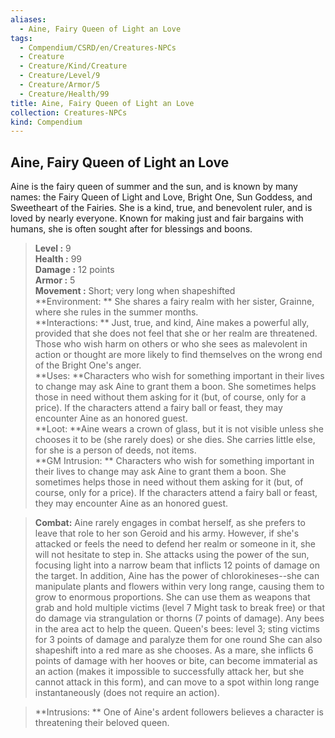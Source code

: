 ```yaml
---
aliases:
  - Aine, Fairy Queen of Light an Love
tags:
  - Compendium/CSRD/en/Creatures-NPCs
  - Creature
  - Creature/Kind/Creature
  - Creature/Level/9
  - Creature/Armor/5
  - Creature/Health/99
title: Aine, Fairy Queen of Light an Love
collection: Creatures-NPCs
kind: Compendium
---
```

## Aine, Fairy Queen of Light an Love  
Aine is the fairy queen of summer and the sun, and is known by many names: the Fairy Queen of Light and Love, Bright One, Sun Goddess, and Sweetheart of the Fairies. She is a kind, true, and benevolent ruler, and is loved by nearly everyone. Known for making just and fair bargains with humans, she is often sought after for blessings and boons.  

  
> **Level :** 9  
> **Health :** 99  
> **Damage :** 12 points  
> **Armor :** 5  
> **Movement :** Short; very long when shapeshifted  
> **Environment: ** She shares a fairy realm with her sister, Grainne, where she rules in the summer months.  
> **Interactions: ** Just, true, and kind, Aine makes a powerful ally, provided that she does not feel that she or her realm are threatened. Those who wish harm on others or who she sees as malevolent in action or thought are more likely to find themselves on the wrong end of the Bright One's anger.  
> **Uses: **Characters who wish for something important in their lives to change may ask Aine to grant them a boon. She sometimes helps those in need without them asking for it (but, of course, only for a price). If the characters attend a fairy ball or feast, they may encounter Aine as an honored guest.  
> **Loot: **Aine wears a crown of glass, but it is not visible unless she chooses it to be (she rarely does) or she dies. She carries little else, for she is a person of deeds, not items.  
> **GM Intrusion: ** Characters who wish for something important in their lives to change may ask Aine to grant them a boon. She sometimes helps those in need without them asking for it (but, of course, only for a price). If the characters attend a fairy ball or feast, they may encounter Aine as an honored guest.  

> **Combat:** 
> Aine rarely engages in combat herself, as she prefers to leave that role to her son
Geroid and his army. However, if she's attacked or feels the need to defend her realm or someone in it, she will not hesitate to step in. She attacks using the power of the sun, focusing light into a narrow beam that inflicts 12 points of damage on the target.
In addition, Aine has the power of chlorokineses--she can manipulate plants and flowers within very long range, causing them to grow to enormous proportions. She can use them as weapons that grab and hold multiple victims (level 7 Might task to break free) or that do damage via strangulation or thorns (7 points of damage). Any bees in the area act to help the queen.
Queen's bees: level 3; sting victims for 3 points of damage and paralyze
them for one round
She can also shapeshift into a red mare as she chooses. As a mare, she inflicts 6 points of damage with her hooves or bite, can become immaterial as an action (makes it impossible to successfully attack her, but she cannot attack in this form), and can move to a spot within long range instantaneously (does not require an action).  
  

> **Intrusions: ** 
> One of Aine's ardent followers believes a character is threatening their beloved queen.  
